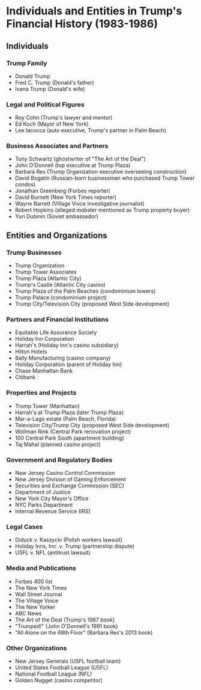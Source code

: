 # Individuals and Entities in Trump's Financial History (1983-1986)

## Individuals

### Trump Family
- Donald Trump
- Fred C. Trump (Donald's father)
- Ivana Trump (Donald's wife)

### Legal and Political Figures
- Roy Cohn (Trump's lawyer and mentor)
- Ed Koch (Mayor of New York)
- Lee Iacocca (auto executive, Trump's partner in Palm Beach)

### Business Associates and Partners
- Tony Schwartz (ghostwriter of "The Art of the Deal")
- John O'Donnell (top executive at Trump Plaza)
- Barbara Res (Trump Organization executive overseeing construction)
- David Bogatin (Russian-born businessman who purchased Trump Tower condos)
- Jonathan Greenberg (Forbes reporter)
- David Burnett (New York Times reporter)
- Wayne Barrett (Village Voice investigative journalist)
- Robert Hopkins (alleged mobster mentioned as Trump property buyer)
- Yuri Dubinin (Soviet ambassador)

## Entities and Organizations

### Trump Businesses
- Trump Organization
- Trump Tower Associates
- Trump Plaza (Atlantic City)
- Trump's Castle (Atlantic City casino)
- Trump Plaza of the Palm Beaches (condominium towers)
- Trump Palace (condominium project)
- Trump City/Television City (proposed West Side development)

### Partners and Financial Institutions
- Equitable Life Assurance Society
- Holiday Inn Corporation
- Harrah's (Holiday Inn's casino subsidiary)
- Hilton Hotels
- Bally Manufacturing (casino company)
- Holiday Corporation (parent of Holiday Inn)
- Chase Manhattan Bank
- Citibank

### Properties and Projects
- Trump Tower (Manhattan)
- Harrah's at Trump Plaza (later Trump Plaza)
- Mar-a-Lago estate (Palm Beach, Florida)
- Television City/Trump City (proposed West Side development)
- Wollman Rink (Central Park renovation project)
- 100 Central Park South (apartment building)
- Taj Mahal (planned casino project)

### Government and Regulatory Bodies
- New Jersey Casino Control Commission
- New Jersey Division of Gaming Enforcement
- Securities and Exchange Commission (SEC)
- Department of Justice
- New York City Mayor's Office
- NYC Parks Department
- Internal Revenue Service (IRS)

### Legal Cases
- Diduck v. Kaszycki (Polish workers lawsuit)
- Holiday Inns, Inc. v. Trump (partnership dispute)
- USFL v. NFL (antitrust lawsuit)

### Media and Publications
- Forbes 400 list
- The New York Times
- Wall Street Journal
- The Village Voice
- The New Yorker
- ABC News
- The Art of the Deal (Trump's 1987 book)
- "Trumped!" (John O'Donnell's 1991 book)
- "All Alone on the 68th Floor" (Barbara Res's 2013 book)

### Other Organizations
- New Jersey Generals (USFL football team)
- United States Football League (USFL)
- National Football League (NFL)
- Golden Nugget (casino competitor)

